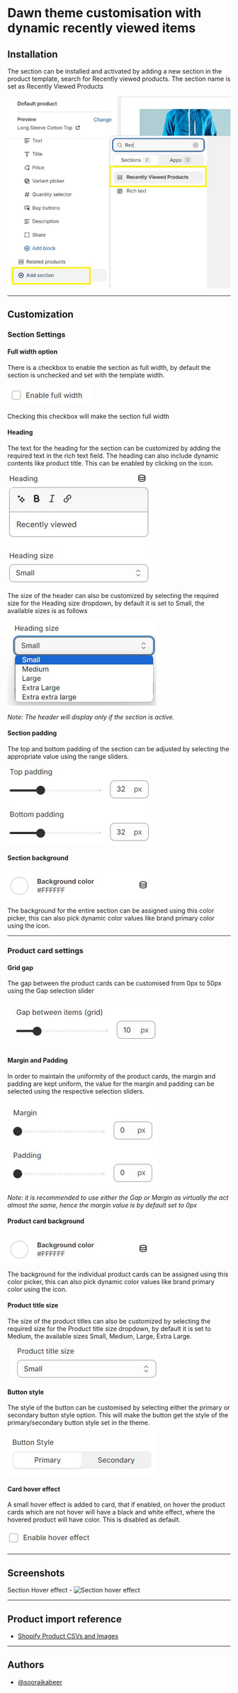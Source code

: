 # Dawn theme customisation with dynamic recently viewed items

## Installation

The section can be installed and activated by adding a new section in the product template, search for Recently viewed products.
The section name is set as Recently Viewed Products

![Section Selection](assets/readme/installation.jpg)

---

## Customization

### Section Settings

#### Full width option

There is a checkbox to enable the section as full width, by default the section is unchecked and set with the template width.

![Full width option](assets/readme/section-fullwidth.jpg)

Checking this checkbox will make the section full width

#### Heading

The text for the heading for the section can be customized by adding the required text in the rich text field. The heading can also include dynamic contents like product title. This can be enabled by clicking on the icon.

![Section heading](assets/readme/section-heading.jpg)

The size of the header can also be customized by selecting the required size for the Heading size dropdown, by default it is set to Small, the available sizes is as follows

![Section heading size](assets/readme/section-heading-size.jpg)

_Note: The header will display only if the section is active._

#### Section padding

The top and bottom padding of the section can be adjusted by selecting the appropriate value using the range sliders.

![Section padding](assets/readme/section-padding.jpg)

#### Section background

![Section background](assets/readme/section-background.jpg)

The background for the entire section can be assigned using this color picker, this can also pick dynamic color values like brand primary color using the icon.

---

### Product card settings

#### Grid gap

The gap between the product cards can be customised from 0px to 50px using the Gap selection slider

![Grid gap](assets/readme/card-grid-gap.jpg)

#### Margin and Padding

In order to maintain the uniformity of the product cards, the margin and padding are kept uniform, the value for the margin and padding can be selected using the respective selection sliders.

![Margin and Padding](assets/readme/card-margin-padding.jpg)

_Note: it is recommended to use either the Gap or Margin as virtually the act almost the same, hence the margin value is by default set to 0px_

#### Product card background

![Card background](assets/readme/card-background.jpg)

The background for the individual product cards can be assigned using this color picker, this can also pick dynamic color values like brand primary color using the icon.

#### Product title size

The size of the product titles can also be customized by selecting the required size for the Product title size dropdown, by default it is set to Medium, the available sizes Small, Medium, Large, Extra Large.

![Product title size](assets/readme/product-title-size.jpg)

#### Button style

The style of the button can be customised by selecting either the primary or secondary button style option. This will make the button get the style of the primary/secondary button style set in the theme.

![Add to cart button](assets/readme/card-button-style.jpg)

#### Card hover effect

A small hover effect is added to card, that if enabled, on hover the product cards which are not hover will have a black and white effect, where the hovered product will have color. This is disabled as default.

![Add to cart button](assets/readme/enable-hover-effect.jpg)

---

## Screenshots

Section Hover effect -
![Section hover effect](assets/screenshots/screenshot-4.gif)

---

## Product import reference

- [Shopify Product CSVs and Images](https://github.com/shopifypartners/product-csvs)

---

## Authors

- [@soorajkabeer](https://github.com/soorajkabeer)

